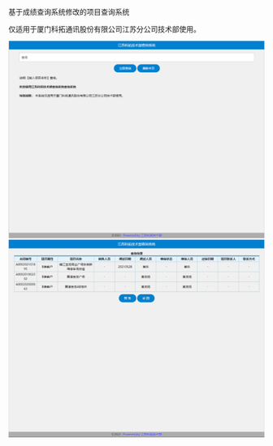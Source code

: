 基于成绩查询系统修改的项目查询系统

仅适用于厦门科拓通讯股份有限公司江苏分公司技术部使用。

![](https://github.com/vip-weizhen/QueryForJsb/raw/main/1.png)
![](https://github.com/vip-weizhen/QueryForJsb/raw/main/2.png)
